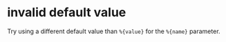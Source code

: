 # invalid default value

Try using a different default value than `%{value}` for the `%{name}` parameter.
